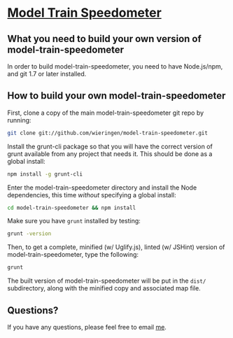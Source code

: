 [Model Train Speedometer](http://baijs.com/model-train-speedometer)
==================================================

What you need to build your own version of model-train-speedometer
--------------------------------------

In order to build model-train-speedometer, you need to have Node.js/npm, and git 1.7 or later installed.


How to build your own model-train-speedometer
----------------------------

First, clone a copy of the main model-train-speedometer git repo by running:

```bash
git clone git://github.com/wieringen/model-train-speedometer.git
```

Install the grunt-cli package so that you will have the correct version of grunt available from any project that needs it. This should be done as a global install:

```bash
npm install -g grunt-cli
```

Enter the model-train-speedometer directory and install the Node dependencies, this time *without* specifying a global install:

```bash
cd model-train-speedometer && npm install
```

Make sure you have `grunt` installed by testing:

```bash
grunt -version
```

Then, to get a complete, minified (w/ Uglify.js), linted (w/ JSHint) version of model-train-speedometer, type the following:

```bash
grunt
```

The built version of model-train-speedometer will be put in the `dist/` subdirectory, along with the minified copy and associated map file.


Questions?
----------

If you have any questions, please feel free to email [me](mailto:wieringen@gmail.com).


